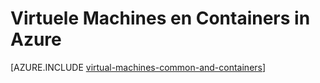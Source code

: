 <properties 
    pageTitle="Virtuele Machines en Containers | Microsoft Azure" 
    description="Beschrijving van virtuele Machines, Docker en Linux containers en hun gebruik in groepen van elk in Azure, met inbegrip van de voordelen van elk en scenario's waarin elke aanpak goed werkt." 
    services="virtual-machines-linux" 
    documentationCenter="virtual-machines" 
    authors="squillace" 
    manager="timlt"
    tags="azure-resource-manager,azure-service-management" 
/>
    

<tags 
    ms.service="virtual-machines-linux" 
    ms.devlang="na" 
    ms.topic="article" 
    ms.tgt_pltfrm="vm-linux"
    ms.workload="infrastructure" 
    ms.date="08/23/2016" 
    ms.author="rasquill" 
/>


# <a name="virtual-machines-and-containers-in-azure"></a>Virtuele Machines en Containers in Azure

[AZURE.INCLUDE [virtual-machines-common-and-containers](../../includes/virtual-machines-common-containers.md)]
